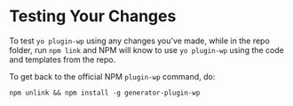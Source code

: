 # Testing Your Changes

To test `yo plugin-wp` using any changes you've made, while in the repo
folder, run `npm link` and NPM will know to use `yo plugin-wp` using the code
and templates from the repo.

To get back to the official NPM `plugin-wp` command, do:

```
npm unlink && npm install -g generator-plugin-wp
```

